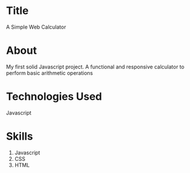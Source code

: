 # Title
A Simple Web Calculator
# About
My first solid Javascript project. A functional and responsive calculator to perform basic arithmetic operations
# Technologies Used
Javascript
# Skills
  1. Javascript 
  2. CSS
  3. HTML
